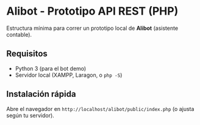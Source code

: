 # Alibot - Prototipo API REST (PHP)

Estructura mínima para correr un prototipo local de **Alibot** (asistente contable).

## Requisitos
- Python 3 (para el bot demo)
- Servidor local (XAMPP, Laragon, o `php -S`)

## Instalación rápida

 Abre el navegador en `http://localhost/alibot/public/index.php` (o ajusta según tu servidor).


